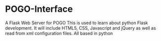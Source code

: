 # POGO-Interface
A Flask Web Server for POGO
This is used to learn about python Flask development.  It will include HTML5, CSS, Javascript and jQuery as well as read from xml configuration files.  All based in python
